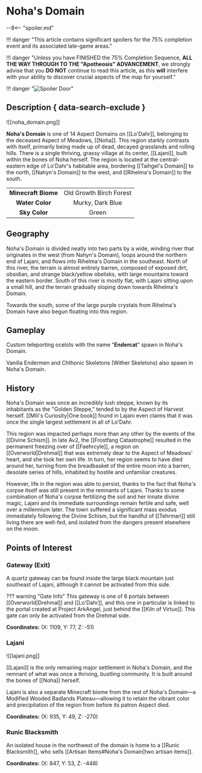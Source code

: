 # Noha's Domain

--8<-- "spoiler.md"

!!! danger "This article contains significant spoilers for the 75% completion event and its associated late-game areas."

!!! danger "Unless you have FINISHED the 75% Completion Sequence, **ALL THE WAY THROUGH TO THE "Apotheosis" ADVANCEMENT**, we strongly advise that you **DO NOT** continue to read this article, as this **will** interfere with your ability to discover crucial aspects of the map for yourself."

!!! danger "![Spoiler Door](/assets/img/spoiler_door.png)"

## Description { data-search-exclude }

![[noha_domain.png]]

**Noha's Domain** is one of 14 Aspect Domains on [[Lo'Dahr]], belonging to the deceased Aspect of Meadows, [[Noha]]. This region starkly contrasts with itself, primarily being made up of dead, decayed grasslands and rolling hills. There is a single thriving, grassy village at its center, [[Lajani]], built within the bones of Noha herself. The region is located at the central-eastern edge of Lo'Dahr's habitable area, bordering [[Taihgel's Domain]] to the north, [[Nahyn's Domain]] to the west, and [[Rihelma's Domain]] to the south.

|                  |                   |
|:----------------:|:-----------------:|
| **Minecraft Biome**  | Old Growth Birch Forest  |
| **Water Color**      | Murky, Dark Blue         |
| **Sky Color**        | Green              |

## Geography

Noha's Domain is divided neatly into two parts by a wide, winding river that originates in the west (from Nahyn's Domain), loops around the northern end of Lajani, and flows into Rihelma's Domain in the southeast. North of this river, the terrain is almost entirely barren, composed of exposed dirt, obsidian, and strange black/yellow obelisks, with large mountains toward the eastern border. South of this river is mostly flat, with Lajani sitting upon a small hill, and the terrain gradually sloping down towards Rihelma's Domain.

Towards the south, some of the large purple crystals from Rihelma's Domain have also begun floating into this region.

## Gameplay

Custom teleporting ocelots with the name "**Endercat**" spawn in Noha's Domain.

Vanilla Endermen and Chthonic Skeletons (Wither Skeletons) also spawn in Noha's Domain.

## History

Noha's Domain was once an incredibly lush steppe, known by its inhabitants as the "Golden Steppe," tended to by the Aspect of Harvest herself. [[Mili's Curiosity|One book]] found in Lajani even claims that it was once the single largest settlement in all of Lo'Dahr.

This region was impacted perhaps more than any other by the events of the [[Divine Schism]]. In late Av2, the [[Frostfang Catastrophe]] resulted in the permanent freezing over of [[Faehrcyle]], a region on [[Overworld|Drehmal]] that was extremely dear to the Aspect of Meadows' heart, and she took her own life. In turn, her region seems to have died around her, turning from the breadbasket of the entire moon into a barren, desolate series of hills, inhabited by hostile and unfamiliar creatures.

However, life in the region was able to persist, thanks to the fact that Noha's corpse itself was still present in the remnants of Lajani. Thanks to some combination of Noha's corpse fertilizing the soil and her innate divine magic, Lajani and its immediate surroundings remain fertile and safe, well over a millennium later. The town suffered a significant mass exodus immediately following the Divine Schism, but the handful of [[Tehrmari]] still living there are well-fed, and isolated from the dangers present elsewhere on the moon.

## Points of Interest

### Gateway (Exit)

A quartz gateway can be found inside the large black mountain just southeast of Lajani, although it cannot be activated from this side.

??? warning "Gate Info"
    This gateway is one of 6 portals between [[Overworld|Drehmal]] and [[Lo'Dahr]], and this one in particular is linked to the portal created at Project ArkAngel, just behind the [[Kiln of Virtuo]]. This gate can only be activated from the Drehmal side.

**Coordinates:** (X: 1109, Y: 77, Z: -51)

### Lajani

![[lajani.png]]

[[Lajani]] is the only remaining major settlement in Noha's Domain, and the remnant of what was once a thriving, bustling community. It is built around the bones of [[Noha]] herself.

Lajani is also a separate Minecraft biome from the rest of Noha's Domain—a Modified Wooded Badlands Plateau—allowing it to retain the vibrant color and precipitation of the region from before its patron Aspect died.

**Coordinates:** (X: 935, Y: 49, Z: -270)

### Runic Blacksmith

An isolated house in the northwest of the domain is home to a [[Runic Blacksmith]], who sells [[Artisan Items#Noha's Domain|two artisan items]].

**Coordinates:** (X: 847, Y: 53, Z: -448)
